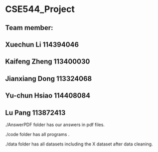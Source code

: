 # CSE544_Project
## Team member:

## Xuechun Li 114394046

## Kaifeng Zheng 113400030

## Jianxiang Dong 113324068

## Yu-chun Hsiao 114408084

## Lu Pang 113872413



./AnswerPDF folder has our answers in pdf files.

./code folder has all programs .

./data folder has all datasets including the X dataset after data cleaning.
